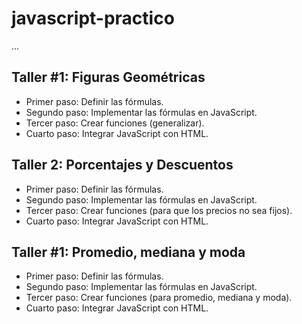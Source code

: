 # javascript-practico

...

## Taller #1: Figuras Geométricas

- Primer paso: Definir las fórmulas.
- Segundo paso:  Implementar las fórmulas en JavaScript.
- Tercer paso: Crear funciones (generalizar).
- Cuarto paso: Integrar JavaScript con HTML.

## Taller 2: Porcentajes y Descuentos

- Primer paso: Definir las fórmulas.
- Segundo paso:  Implementar las fórmulas en JavaScript.
- Tercer paso: Crear funciones (para que los precios no sea fijos).
- Cuarto paso: Integrar JavaScript con HTML.

## Taller #1: Promedio, mediana y moda

- Primer paso: Definir las fórmulas.
- Segundo paso:  Implementar las fórmulas en JavaScript.
- Tercer paso: Crear funciones (para promedio, mediana y moda).
- Cuarto paso: Integrar JavaScript con HTML.